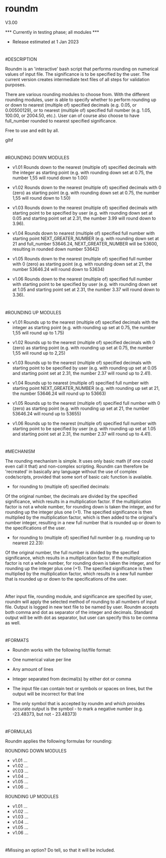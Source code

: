 # roundm
V3.00

*** Currently in testing phase; all modules ***
- Release estimated at 1 Jan 2023

#
#DESCRIPTION

Roundm is an 'interactive' bash script that performs rounding on numerical values of input file. The significance is to be specified by the user. The current version creates intermediate text files of all steps for validation purposes. 

There are various rounding modules to choose from. With the different rounding modules, user is able to specify whether to perform rounding up or down to nearest (multiple of) specified decimals (e.g. 0.05, or 0.00500129), or to nearest (multiple of) specified full number (e.g. 1.05, 100.00, or 2004.50, etc.). User can of course also choose to have full_number rounded to nearest specified significance.

Free to use and edit by all.

glhf

#
#ROUNDING DOWN MODULES

- v1.01 Rounds down to the nearest (multiple of) specified decimals with the integer as starting point (e.g. with rounding down set at 0.75, the number 1,55 will round down to 1.00)

- v1.02 Rounds down to the nearest (multiple of) specified decimals with 0 (zero) as starting point (e.g. with rounding down set at 0.75, the number 1,55 will round down to 1.50)

- v1.03 Rounds down to the nearest (multiple of) specified decimals with starting point to be specified by user (e.g. with rounding down set at  0.05 and starting point set at 2.31, the number 3.99 will round down to 3.96).

- v1.04 Rounds down to nearest (multiple of) specified full number with starting point NEXT_GREATER_NUMBER (e.g. with rounding down set at 21 and full_number 53646.24, NEXT_GREATER_NUMBER will be 53600, resulting in rounded down number 53642)

- v1.05 Rounds down to the nearest (multiple of) specified full number with 0 (zero) as starting point (e.g. with rounding down set at 21, the number 53646.24 will round down to 53634)

- v1.06 Rounds down to the nearest (multiple of) specified full number with starting point to be specified by user (e.g. with rounding down set at  1.05 and starting point set at 2.31, the number 3.37 will round down to 3.36).

#
#ROUNDING UP MODULES

- v1.01 Rounds up to the nearest (multiple of) specified decimals with the integer as starting point (e.g. with rounding up set at 0.75, the number 1,55 will round up to 1.75)

- v1.02 Rounds up to the nearest (multiple of) specified decimals with 0 (zero) as starting point (e.g. with rounding up set at 0.75, the number 1,55 will round up to 2,25)

- v1.03 Rounds up to the nearest (multiple of) specified decimals with starting point to be specified by user (e.g. with rounding up set at  0.05 and starting point set at 2.31, the number 2.37 will round up to 2.41).

- v1.04 Rounds up to nearest (multiple of) specified full number with starting point NEXT_GREATER_NUMBER (e.g. with rounding up set at 21, the number 53646.24 will round up to 53663)

- v1.05 Rounds up to the nearest (multiple of) specified full number with 0 (zero) as starting point (e.g. with rounding up set at 21, the number 53646.24 will round up to 53655)

- v1.06 Rounds up to the nearest (multiple of) specified full number with starting point to be specified by user (e.g. with rounding up set at  1.05 and starting point set at 2.31, the number 2.37 will round up to 4.41).


#
#MECHANISM

The rounding mechanism is simple. It uses only basic math (if one could even call it that) and non-complex scripting. Roundm can therefore be 'recreated' in basically any language without the use of complex code/scripts, provided that some sort of basic calc function is available.


- for rounding to (multiple of) specified decimals:

Of the original number, the decimals are divided by the specified significance, which results in a multiplication factor. If the multiplication factor is not a whole number, for rounding down is taken the integer, and for rounding up the integer plus one (+1). The specified significance is then multiplied by the multiplication factor, which is then added to the original's number integer, resulting in a new full number that is rounded up or down to the specifications of the user.

- for rounding to (multiple of) specified full number (e.g. rounding up to nearest 22.23):

Of the original number, the full number is divided by the specified significance, which results in a multiplication factor. If the multiplication factor is not a whole number, for rounding down is taken the integer, and for rounding up the integer plus one (+1). The specified significance is then multiplied by the multiplication factor, which results in a new full number that is rounded up or down to the specifications of the user.

#
After input file, rounding module, and significance are specified by user, roundm will apply the selected method of rounding to all numbers of input file. Output is logged in new text file to be named by user. Roundm accepts both comma and dot as separator of the integer and decimals. Standard output will be with dot as separator, but user can specify this to be comma as well.

#
#FORMATS
- Roundm works with the following list/file format:

- One numerical value per line
- Any amount of lines
- Integer separated from decimal(s) by either dot or comma
- The input file can contain text or symbols or spaces on lines, but the output will be incorrect for that line
- The only symbol that is accepted by roundm and which provides accurate output is the symbol - to mark a negative number (e.g. -23.48373, but not - 23.48373)

#
#FORMULAS

Roundm applies the following formulas for rounding:

ROUNDING DOWN MODULES

- v1.01  ...
- v1.02 ...
- v1.03 ...
- v1.04 ...
- v1.05 ...
- v1.06 ...

ROUNDING UP MODULES

- v1.01 ...
- v1.02 ...
- v1.03 ...
- v1.04 ...
- v1.05 ...
- v1.06 ...


#
#Missing an option? Do tell, so that it will be included.
